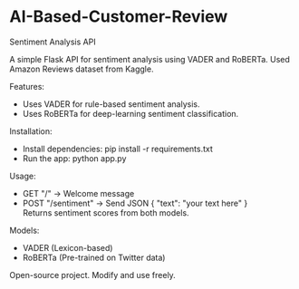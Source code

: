 # AI-Based-Customer-Review
Sentiment Analysis API

A simple Flask API for sentiment analysis using VADER and RoBERTa.
Used Amazon Reviews dataset from Kaggle.

Features:
- Uses VADER for rule-based sentiment analysis.
- Uses RoBERTa for deep-learning sentiment classification.

Installation:
- Install dependencies: pip install -r requirements.txt
- Run the app: python app.py

Usage:
- GET "/" → Welcome message
- POST "/sentiment" → Send JSON { "text": "your text here" }  
  Returns sentiment scores from both models.

Models:
- VADER (Lexicon-based)
- RoBERTa (Pre-trained on Twitter data)

Open-source project. Modify and use freely.
